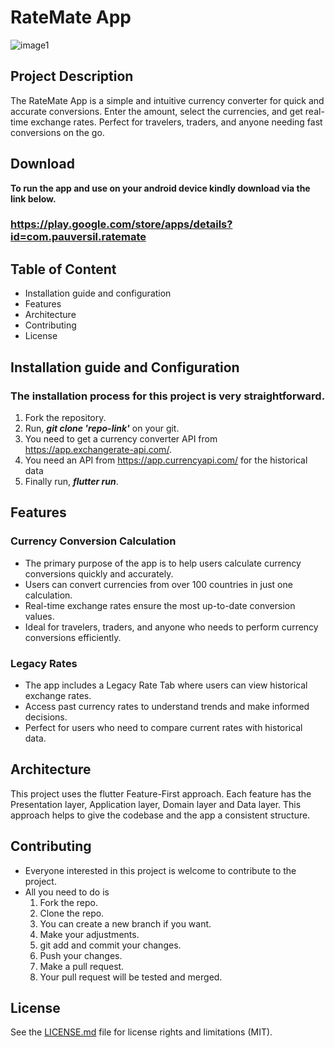 # RateMate App
![image1](https://github.com/user-attachments/assets/a73f4cc1-47dd-4b7c-9cb9-b213f7539b92)

## Project Description
The RateMate App is a simple and intuitive currency converter for quick and accurate conversions. Enter the amount, select the currencies, and get real-time exchange rates. Perfect for travelers, traders, and anyone needing fast conversions on the go.

## Download
<b color="red">To run the app and use on your android device kindly download via the link below.</b>
### https://play.google.com/store/apps/details?id=com.pauversil.ratemate

## Table of Content
- Installation guide and configuration
- Features
- Architecture
- Contributing
- License

## Installation guide and Configuration
### The installation process for this project is very straightforward.
1. Fork the repository.
2. Run, <b><i>git clone 'repo-link'</i></b> on your git.
3. You need to get a currency converter API from https://app.exchangerate-api.com/.
4. You need an API from https://app.currencyapi.com/ for the historical data
5. Finally run, <b><i>flutter run</i></b>.

## Features
### Currency Conversion Calculation
- The primary purpose of the app is to help users calculate currency conversions quickly and accurately.
- Users can convert currencies from over 100 countries in just one calculation.
- Real-time exchange rates ensure the most up-to-date conversion values.
- Ideal for travelers, traders, and anyone who needs to perform currency conversions efficiently.
### Legacy Rates
- The app includes a Legacy Rate Tab where users can view historical exchange rates.
- Access past currency rates to understand trends and make informed decisions.
- Perfect for users who need to compare current rates with historical data.

## Architecture
This project uses the flutter Feature-First approach.
Each feature has the Presentation layer, Application layer, Domain layer and Data layer.
This approach helps to give the codebase and the app a consistent structure.

## Contributing
- Everyone interested in this project is welcome to contribute to the project.
- All you need to do is
  1. Fork the repo.
  2. Clone the repo.
  3. You can create a new branch if you want.
  4. Make your adjustments.
  5. git add and commit your changes.
  6. Push your changes.
  7. Make a pull request.
  8. Your pull request will be tested and merged.

## License
See the <a href="https://github.com/DevAdedoyin/weatherapp/blob/master/LICENSE.MD">LICENSE.md</a> file for license rights and limitations (MIT).
